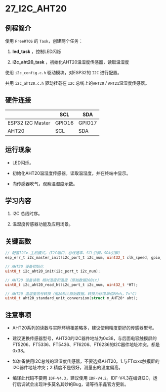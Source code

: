 # 27_I2C_AHT20

## 例程简介

使用 `FreeRTOS` 的 `Task`，创建两个任务：

1. **led_task** ，控制LED闪烁

2. **i2c_aht20_task** ，初始化AHT20温湿度传感器，读取温湿度

使用 `i2c_config.c.h` 驱动模块，对ESP32的 `I2C` 进行配置。

并用 `i2c_aht20.c.h` 驱动挂载在 `I2C` 总线上的`AHT20` / `AHT21`温湿度传感器。


## 硬件连接

|                  | SCL    | SDA    |
| ---------------- | ------ | ------ |
| ESP32 I2C Master | GPIO16 | GPIO17 |
| AHT20            | SCL    | SDA    |


## 运行现象

* LED闪烁。

* 初始化AHT20温湿度传感器，读取温湿度，并在终端中显示。

* 向传感器吹气，观察温湿度示数。


## 学习内容

1. I2C 总线时序。

2. 温湿度传感器功能及应用场景。


## 关键函数

```c
// 配置I2Cx-主机模式，（I2C端口、总线速率、SCL引脚，SDA引脚）
esp_err_t i2c_master_init(i2c_port_t i2c_num, uint32_t clk_speed, gpio_num_t scl_io_num, gpio_num_t sda_io_num);

// AHT20 设备初始化
uint8_t i2c_aht20_init(i2c_port_t i2c_num);

// AHT20 设备读取 相对湿度和温度（原始数据20Bit）
uint8_t i2c_aht20_read_ht(i2c_port_t i2c_num, uint32_t *HT);

// AHT20 温湿度信号转换（由20Bit原始数据，转换为标准单位RH=%，T=°C）
uint8_t aht20_standard_unit_conversion(struct m_AHT20* aht);
```


## 注意事项

* AHT20系列的读数与实际环境相差略多，建议使用精度更好的传感器型号。

* 建议更换传感器型号，AHT20的I2C器件地址为0x38，与后面电容触摸屏的FT5206、FT5336、FT5436、FT6206、FT6236的I2C器件地址冲突。都是0x38。

* 如准备使用I2C总线的温湿度传感器，不要选择AHT20。1.与FTxxxx触摸屏的I2C器件地址冲突；2.精度不是很好，测量出的温度偏高。

* 编译此代码不要用 `IDF-V4.3`，建议使用 `IDF-V4.2`。IDF-V4.3在编译I2C，运行后调试会出现许多莫名其妙的Bug，请等待乐鑫官方更新。
